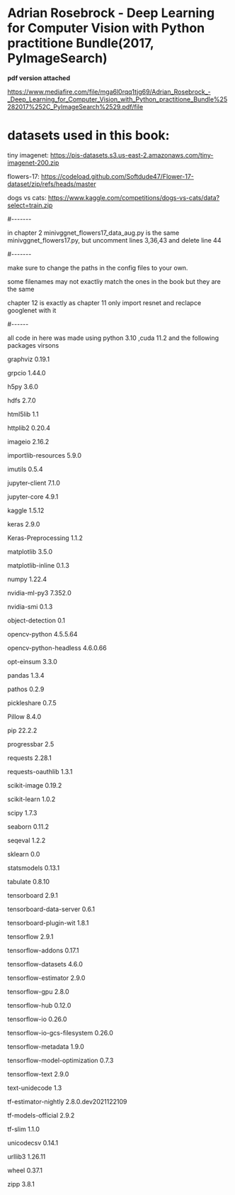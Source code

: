 # Adrian Rosebrock - Deep Learning for Computer Vision with Python practitione Bundle(2017, PyImageSearch)

**pdf version attached**

https://www.mediafire.com/file/mga6l0rqq1tjg69/Adrian_Rosebrock_-_Deep_Learning_for_Computer_Vision_with_Python_practitione_Bundle%25282017%252C_PyImageSearch%2529.pdf/file


# datasets used in this book:

tiny imagenet: https://pis-datasets.s3.us-east-2.amazonaws.com/tiny-imagenet-200.zip

flowers-17: https://codeload.github.com/Softdude47/Flower-17-dataset/zip/refs/heads/master

dogs vs cats: https://www.kaggle.com/competitions/dogs-vs-cats/data?select=train.zip

#-------

in chapter 2 minivggnet_flowers17_data_aug.py is the same minivggnet_flowers17.py,
but uncomment lines 3,36,43 and delete line 44

#-------

make sure to change the paths in the config files to your own.

some filenames may not exactliy match the ones in the book but they are the same

chapter 12 is exactly as chapter 11 only import resnet and reclapce googlenet with it

#------

all code in here was made using python 3.10 ,cuda 11.2 and the following packages virsons

graphviz 0.19.1

grpcio 1.44.0

h5py 3.6.0

hdfs 2.7.0

html5lib 1.1

httplib2 0.20.4

imageio 2.16.2

importlib-resources 5.9.0

imutils 0.5.4

jupyter-client 7.1.0

jupyter-core 4.9.1

kaggle 1.5.12

keras 2.9.0

Keras-Preprocessing 1.1.2

matplotlib 3.5.0

matplotlib-inline 0.1.3

numpy 1.22.4

nvidia-ml-py3 7.352.0

nvidia-smi 0.1.3

object-detection 0.1

opencv-python 4.5.5.64

opencv-python-headless 4.6.0.66

opt-einsum 3.3.0

pandas 1.3.4

pathos 0.2.9

pickleshare 0.7.5

Pillow 8.4.0

pip 22.2.2

progressbar 2.5

requests 2.28.1

requests-oauthlib 1.3.1

scikit-image 0.19.2

scikit-learn 1.0.2

scipy 1.7.3

seaborn 0.11.2

seqeval 1.2.2

sklearn 0.0

statsmodels 0.13.1

tabulate 0.8.10

tensorboard 2.9.1

tensorboard-data-server 0.6.1

tensorboard-plugin-wit 1.8.1

tensorflow 2.9.1

tensorflow-addons 0.17.1

tensorflow-datasets 4.6.0

tensorflow-estimator 2.9.0

tensorflow-gpu 2.8.0

tensorflow-hub 0.12.0

tensorflow-io 0.26.0

tensorflow-io-gcs-filesystem 0.26.0

tensorflow-metadata 1.9.0

tensorflow-model-optimization 0.7.3

tensorflow-text 2.9.0

text-unidecode 1.3

tf-estimator-nightly 2.8.0.dev2021122109

tf-models-official 2.9.2

tf-slim 1.1.0

unicodecsv 0.14.1

urllib3 1.26.11

wheel 0.37.1

zipp 3.8.1

